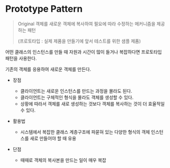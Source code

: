 # Prototype Pattern

> Original 객체를 새로운 객체에 복사하여 필요에 따라 수정하는 메커니즘을 제공하는 패턴
> 
> (프로토타입 : 실제 제품을 만들기에 앞서 테스트를 위한 샘플 제품)

어떤 클래스의 인스턴스를 만들 때 자원과 시간이 많이 들거나 복잡하다면 프로토타입 패턴을 사용한다.

기존의 객체를 응용하여 새로운 객체를 만든다.

- 장점
  - 클라이언트는 새로운 인스턴스를 만드는 과정을 몰라도 된다.
  - 클라이언트는 구체적인 형식을 몰라도 객체를 생성할 수 있다.
  - 상황에 따라서 객체를 새로 생성하는 것보다 객체를 복사하는 것이 더 효율적일 수 있다.
  
- 활용법
    - 시스템에서 복잡한 클래스 계층구조에 파묻혀 있는 다양한 형식의 객체 인스턴스를 새로 만들어야 할 때 유용

- 단점
    - 때때로 객체의 복사본을 만드는 일이 매우 복잡
